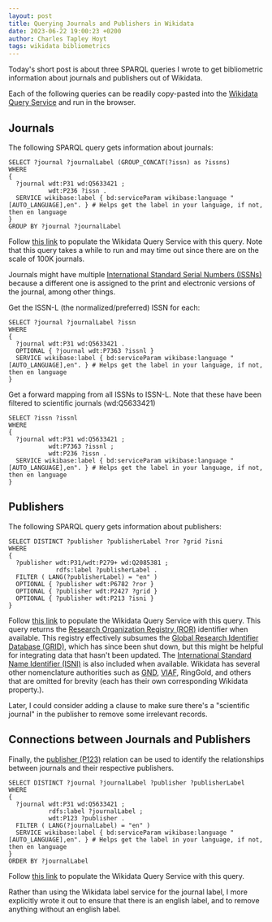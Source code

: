 ```yaml
---
layout: post
title: Querying Journals and Publishers in Wikidata
date: 2023-06-22 19:00:23 +0200
author: Charles Tapley Hoyt
tags: wikidata bibliometrics
---
```


Today's short post is about three SPARQL queries I wrote to get bibliometric
information about journals and publishers out of Wikidata.

Each of the following queries can be readily copy-pasted into the
[Wikidata Query Service](https://query.wikidata.org/) and run in the browser.

## Journals

The following SPARQL query gets information about journals:

```sparql
SELECT ?journal ?journalLabel (GROUP_CONCAT(?issn) as ?issns)
WHERE
{
  ?journal wdt:P31 wd:Q5633421 ;
           wdt:P236 ?issn .
  SERVICE wikibase:label { bd:serviceParam wikibase:language "[AUTO_LANGUAGE],en". } # Helps get the label in your language, if not, then en language
}
GROUP BY ?journal ?journalLabel
```

Follow [this link](https://w.wiki/6ryy) to populate the Wikidata Query Service
with this query. Note that this query takes a while to run and may time out
since there are on the scale of 100K journals.

Journals might have multiple
[International Standard Serial Numbers (ISSNs)](https://bioregistry.io/registry/issn)
because a different one is assigned to the print and electronic versions of the
journal, among other things.

Get the ISSN-L (the normalized/preferred) ISSN for each:

```sparql
SELECT ?journal ?journalLabel ?issn
WHERE
{
  ?journal wdt:P31 wd:Q5633421 .
  OPTIONAL { ?journal wdt:P7363 ?issnl }
  SERVICE wikibase:label { bd:serviceParam wikibase:language "[AUTO_LANGUAGE],en". } # Helps get the label in your language, if not, then en language
}
```

Get a forward mapping from all ISSNs to ISSN-L. Note that these have been
filtered to scientific journals (wd:Q5633421)

```sparql
SELECT ?issn ?issnl
WHERE
{
  ?journal wdt:P31 wd:Q5633421 ;
           wdt:P7363 ?issnl ;
           wdt:P236 ?issn .
  SERVICE wikibase:label { bd:serviceParam wikibase:language "[AUTO_LANGUAGE],en". } # Helps get the label in your language, if not, then en language
}
```

## Publishers

The following SPARQL query gets information about publishers:

```sparql
SELECT DISTINCT ?publisher ?publisherLabel ?ror ?grid ?isni
WHERE
{
  ?publisher wdt:P31/wdt:P279+ wd:Q2085381 ;
             rdfs:label ?publisherLabel .
  FILTER ( LANG(?publisherLabel) = "en" )
  OPTIONAL { ?publisher wdt:P6782 ?ror }
  OPTIONAL { ?publisher wdt:P2427 ?grid }
  OPTIONAL { ?publisher wdt:P213 ?isni }
}
```

Follow [this link](https://w.wiki/6ry$) to populate the Wikidata Query Service
with this query. This query returns the
[Research Organization Registry (ROR)](https://bioregistry.io/registry/ror)
identifier when available. This registry effectively subsumes the
[Global Research Identifier Database (GRID)](https://bioregistry.io/registry/grid),
which has since been shut down, but this might be helpful for integrating data
that hasn't been updated. The
[International Standard Name Identifier (ISNI)](https://bioregistry.io/registry/isni)
is also included when available. Wikidata has several other nomenclature
authorities such as [GND](https://bioregistry.io/registry/gnd),
[VIAF](https://bioregistry.io/registry/viaf), RingGold, and others that are
omitted for brevity (each has their own corresponding Wikidata property.).

Later, I could consider adding a clause to make sure there's a "scientific
journal" in the publisher to remove some irrelevant records.

## Connections between Journals and Publishers

Finally, the [publisher (P123)](https://bioregistry.io/wikidata:P123) relation
can be used to identify the relationships between journals and their respective
publishers.

```sparql
SELECT DISTINCT ?journal ?journalLabel ?publisher ?publisherLabel
WHERE
{
  ?journal wdt:P31 wd:Q5633421 ;
           rdfs:label ?journalLabel ;
           wdt:P123 ?publisher .
  FILTER ( LANG(?journalLabel) = "en" )
  SERVICE wikibase:label { bd:serviceParam wikibase:language "[AUTO_LANGUAGE],en". } # Helps get the label in your language, if not, then en language
}
ORDER BY ?journalLabel
```

Follow [this link](https://w.wiki/6rz5) to populate the Wikidata Query Service
with this query.

Rather than using the Wikidata label service for the journal label, I more
explicitly wrote it out to ensure that there is an english label, and to remove
anything without an english label.

